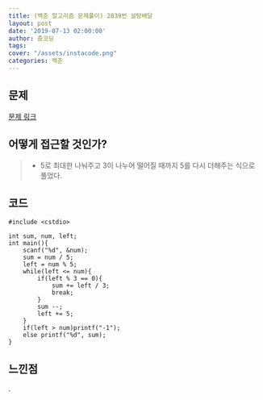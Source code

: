 ```yaml
---
title: (백준 알고리즘 문제풀이) 2839번 설탕배달
layout: post
date: '2019-07-13 02:00:00'
author: 줌코딩
tags:
cover: "/assets/instacode.png"
categories: 백준
---
```


## 문제

[문제 링크](https://www.acmicpc.net/problem/2839)

## 어떻게 접근할 것인가?

>* 5로 최대한 나눠주고 3이 나누어 떨어질 때까지 5를 다시 더해주는 식으로 풀었다. 

## 코드

    #include <cstdio>

    int sum, num, left;
    int main(){
        scanf("%d", &num);
        sum = num / 5;
        left = num % 5;
        while(left <= num){
            if(left % 3 == 0){
                sum += left / 3;
                break;   
            }
            sum --;
            left += 5; 
        }
        if(left > num)printf("-1");
        else printf("%d", sum);
    }

## 느낀점

.
